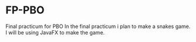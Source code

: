 # FP-PBO
Final practicum for PBO 
In the final practicum i plan to make a snakes game. I will be using JavaFX to make the game.
